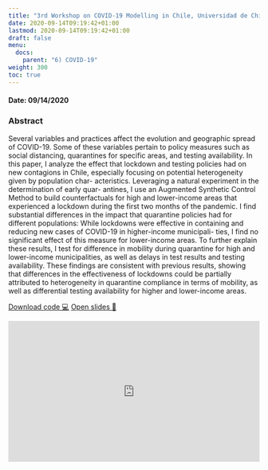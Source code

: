 ```yaml
---
title: "3rd Workshop on COVID-19 Modelling in Chile, Universidad de Chile"
date: 2020-09-14T09:19:42+01:00
lastmod: 2020-09-14T09:19:42+01:00
draft: false
menu: 
  docs:
    parent: "6) COVID-19"
weight: 300
toc: true
---
```


<head>
<meta charset="UTF-8">
</head>

<h4> Date: 09/14/2020</h4>

<h3> Abstract </h3>

Several variables and practices affect the evolution and geographic spread of COVID-19. Some of these variables pertain to policy measures such as social distancing, quarantines for specific areas, and testing availability. In this paper, I analyze the effect that lockdown and testing policies had on new contagions in Chile, especially focusing on potential heterogeneity given by population char- acteristics. Leveraging a natural experiment in the determination of early quar- antines, I use an Augmented Synthetic Control Method to build counterfactuals for high and lower-income areas that experienced a lockdown during the first two months of the pandemic. I find substantial differences in the impact that quarantine policies had for different populations: While lockdowns were effective in containing and reducing new cases of COVID-19 in higher-income municipali- ties, I find no significant effect of this measure for lower-income areas. To further explain these results, I test for difference in mobility during quarantine for high and lower-income municipalities, as well as delays in test results and testing availability. These findings are consistent with previous results, showing that differences in the effectiveness of lockdowns could be partially attributed to heterogeneity in quarantine compliance in terms of mobility, as well as differential testing availability for higher and lower-income areas.

<a class="btn btn-link btn-sm px-4 mb-2" href="https://github.com/maibennett/presentations/blob/main/content/presentations/covid/uchile_20200914/mbennett_covid.Rmd" role="button"> Download code &#128187;</a>
<a class="btn btn-link btn-sm px-4 mb-2" href="https://raw.githack.com/maibennett/presentations/main/content/presentations/covid/uchile_20200914/mbennett_covid.html" role="button"> Open slides &#128194;</a>

<style>

.resp-container2 {
    position: relative;
    overflow: hidden;
    padding-top: 56.25%;
}

.testiframe2 {
    position: absolute;
    top: 0;
    left: 0;
    width: 196%;
    height: 196%;
    border: 0;
    -webkit-transform: scale(0.51);
    transform: scale(0.51);
    -webkit-transform-origin: 0 0;
    transform-origin: 0 0;
}
</style>

<div class="resp-container2">
    <iframe class="testiframe2" src="https://slides.magdalenabennett.com/presentations/covid/uchile_20200914/mbennett_covid.html#1">
      Oops! Your browser doesn't support this.
    </iframe>
</div>